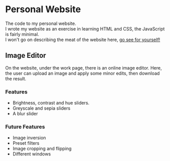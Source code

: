 # Personal Website
</p>
The code to my personal website.
</br>
I wrote my website as an exercise in learning HTML and CSS, the JavaScript is fairly minimal. 
</br>
I won't go on describing the meat of the website here, <a href="https://ajwestley.me/" target="_blank" rel="noreferrer">go see for yourself!</a>
<p/>
  
## Image Editor
On the website, under the work page, there is an online image editor.
Here, the user can upload an image and apply some minor edits, then download the result.

### Features
- Brightness, contrast and hue sliders.
- Greyscale and sepia sliders
- A blur slider

### Future Features
- Image inversion
- Preset filters
- Image cropping and flipping
- Different windows
